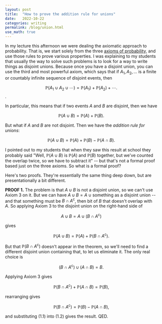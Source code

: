 ```yaml
---
layout: post
title:  "How to prove the addition rule for unions"
date:   2022-10-22
categories: writing
permalink: /blog/union.html
use_math: true
---
```


In my lecture this afternoon we were dealing the axiomatic approach to probability. That is, we start solely from the three [axioms of probability](https://en.wikipedia.org/wiki/Probability_axioms#Axioms), and use those rules to prove various properties. I was explaining to my students that usually the way to solve such problems is to look for a way to write things as disjoint unions. Because once you have a disjoint union, you can use the third and most powerful axiom, which says that if $A_1, A_2, \dots$ is a finite or countably infinite sequence of disjoint events, then

$$ \mathbb P(A_1 \cup A_2 \cup \cdots) = \mathbb P(A_1) + \mathbb P(A_2) + \cdots . $$.

In particular, this means that if two events $A$ and $B$ are disjoint, then we have

$$ \mathbb P(A \cup B) = \mathbb P(A) + \mathbb P(B) . $$

But what if $A$ and $B$ are not disjoint. Then we have the *addition rule for unions*:

$$ \mathbb P(A \cup B) = \mathbb P(A) + \mathbb P(B) - \mathbb P(A \cap B). $$

I pointed out to my students that when they saw this result at school they probably said "Well, $\mathbb P(A \cup B)$ is $\mathbb P(A)$ and $\mathbb P(B)$ together, but we've counted the overlap twice, so we have to subtract it" -- but that's not a formal proof based just on the three axioms. So what is a formal proof?

Here's two proofs. They're essentially the same thing deep down, but are presentationally a bit different.

**PROOF 1.** The problem is that $A \cup B$ is not a disjoint union, so we can't use Axiom 3 on it. But we can have $A \cup B = A \cup \text{something}$ as a disjoint union -- and that something must be $B \cap A^{\mathsf c}$, then bit of $B$ that doesn't overlap with $A$. So applying Axiom 3 to the disjoint union on the right-hand side of 

$$ A \cup B = A \cup (B \cap A^{\mathsf c}) $$

gives

$$ \mathbb P(A \cup B) = \mathbb P(A) + \mathbb P(B \cap A^{\mathsf c}) . \tag{1.1} $$

But that $\mathbb P(B \cap A^{\mathsf c})$ doesn't appear in the theorem, so we'll need to find a different disjoint union containing that, to let us eliminate it. The only real choice is

$$ (B \cap A^{\mathsf c}) \cup (A \cap B) = B . $$

Applying Axiom 3 gives

$$ \mathbb P(B \cap A^{\mathsf c}) + \mathbb P(A \cap B) = \mathbb P(B) , $$

rearranging gives

$$ \mathbb P(B \cap A^{\mathsf c}) = \mathbb P(B) - \mathbb P(A \cap B) , \tag{1.2} $$

and substituting $(1.1)$ into $(1.2)$ gives the result. QED.
